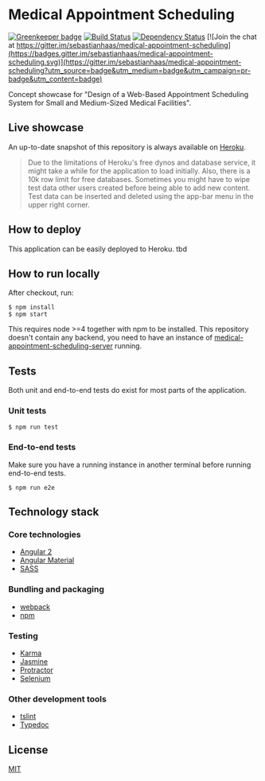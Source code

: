 # Medical Appointment Scheduling

[![Greenkeeper badge](https://badges.greenkeeper.io/sebastianhaas/medical-appointment-scheduling.svg)](https://greenkeeper.io/)
[![Build Status](https://travis-ci.org/sebastianhaas/medical-appointment-scheduling.svg?branch=master)](https://travis-ci.org/sebastianhaas/medical-appointment-scheduling)
[![Dependency Status](https://david-dm.org/sebastianhaas/medical-appointment-scheduling.svg)](https://david-dm.org/sebastianhaas/medical-appointment-scheduling)
[![Join the chat at https://gitter.im/sebastianhaas/medical-appointment-scheduling](https://badges.gitter.im/sebastianhaas/medical-appointment-scheduling.svg)](https://gitter.im/sebastianhaas/medical-appointment-scheduling?utm_source=badge&utm_medium=badge&utm_campaign=pr-badge&utm_content=badge)

Concept showcase for "Design of a Web-Based Appointment Scheduling System for Small and Medium-Sized Medical Facilities".

## Live showcase
An up-to-date snapshot of this repository is always available on [Heroku](https://scheduling-client.herokuapp.com).
> Due to the limitations of Heroku's free dynos and database service, it might take a while for the application to load initially. Also, there is a 10k row limit for free databases. Sometimes you might have to wipe test data other users created before being able to add new content. Test data can be inserted and deleted using the app-bar menu in the upper right corner.

## How to deploy
This application can be easily deployed to Heroku. tbd

## How to run locally
After checkout, run:
```
$ npm install
$ npm start
```
This requires node >=4 together with npm to be installed. This repository doesn't contain any backend, you need to have an instance of [medical-appointment-scheduling-server](https://github.com/sebastianhaas/medical-appointment-scheduling-server) running.

## Tests
Both unit and end-to-end tests do exist for most parts of the application.

### Unit tests
```
$ npm run test
```

### End-to-end tests
Make sure you have a running instance in another terminal before running end-to-end tests.
```
$ npm run e2e
```

## Technology stack
### Core technologies
* [Angular 2](https://angular.io/)
* [Angular Material](https://material.angular.io/)
* [SASS](http://sass-lang.com/)

### Bundling and packaging
* [webpack](https://webpack.github.io/)
* [npm](http://npmjs.com/)

### Testing
* [Karma](https://karma-runner.github.io/1.0/index.html)
* [Jasmine](http://jasmine.github.io/)
* [Protractor](http://www.protractortest.org/)
* [Selenium](http://docs.seleniumhq.org/)

### Other development tools
* [tslint](https://github.com/palantir/tslint/)
* [Typedoc](https://github.com/TypeStrong/typedoc)

## License
[MIT](/LICENSE)
